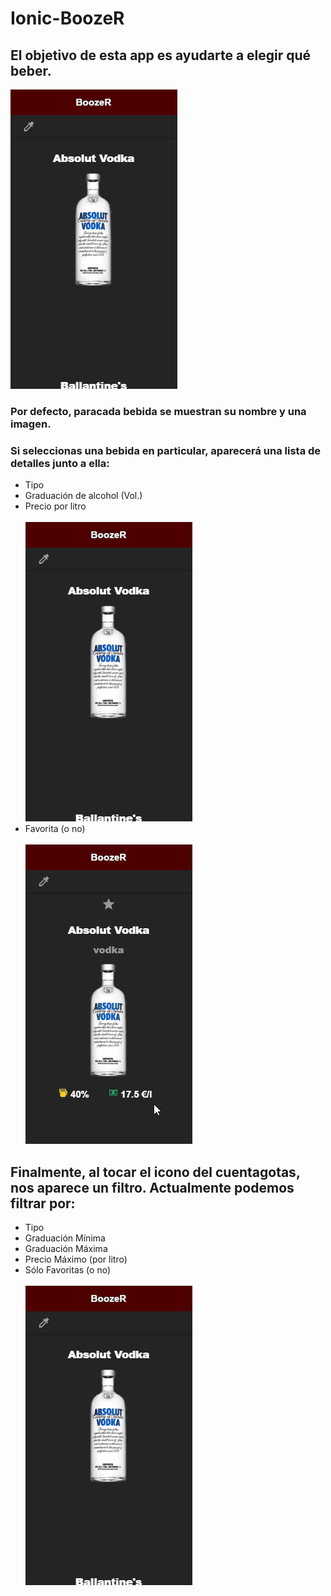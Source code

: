 # Ionic-BoozeR
## El objetivo de esta app es ayudarte a elegir qué beber.
![](media/general.gif)
### Por defecto, paracada bebida se muestran su nombre y una imagen. 
### Si seleccionas una bebida en particular, aparecerá una lista de detalles junto a ella:
- Tipo
- Graduación de alcohol (Vol.)
- Precio por litro 
<br/><br/>
![](media/detalles.gif)
- Favorita (o no) 
<br/><br/>
![](media/favoritos.gif)
## Finalmente, al tocar el icono del cuentagotas, nos aparece un filtro. Actualmente podemos filtrar por:
- Tipo
- Graduación Mínima
- Graduación Máxima
- Precio Máximo (por litro)
- Sólo Favoritas (o no)
<br/><br/>
![](media/filtro.gif)
